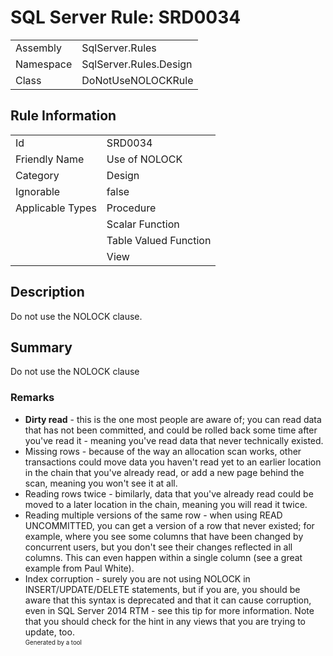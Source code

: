 # SQL Server Rule: SRD0034
  
|    |    |
|----|----|
| Assembly | SqlServer.Rules |
| Namespace | SqlServer.Rules.Design |
| Class | DoNotUseNOLOCKRule |
  
## Rule Information
  
|    |    |
|----|----|
| Id | SRD0034 |
| Friendly Name | Use of NOLOCK |
| Category | Design |
| Ignorable | false |
| Applicable Types | Procedure  |
|   | Scalar Function |
|   | Table Valued Function |
|   | View |
  
## Description
  
Do not use the NOLOCK clause.
  
## Summary
  
Do not use the NOLOCK clause
  
### Remarks
  
- **Dirty read** - this is the one most people are aware of; you can read data that has not been committed, and could be rolled back some time after you've read it - meaning you've read data that never technically existed.
- Missing rows - because of the way an allocation scan works, other transactions could move data you haven't read yet to an earlier location in the chain that you've already read, or add a new page behind the scan, meaning you won't see it at all.
- Reading rows twice - bimilarly, data that you've already read could be moved to a later location in the chain, meaning you will read it twice.
- Reading multiple versions of the same row - when using READ UNCOMMITTED, you can get a version of a row that never existed; for example, where you see some columns that have been changed by concurrent users, but you don't see their changes reflected in all columns. This can even happen within a single column (see a great example from Paul White).
- Index corruption - surely you are not using NOLOCK in INSERT/UPDATE/DELETE statements, but if you are, you should be aware that this syntax is deprecated and that it can cause corruption, even in SQL Server 2014 RTM - see this tip for more information. Note that you should check for the hint in any views that you are trying to update, too.  
<sub><sup>Generated by a tool</sup></sub>
